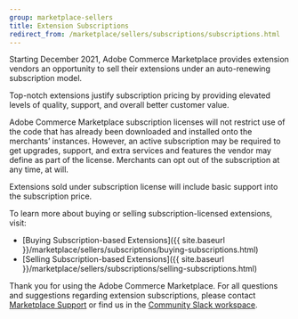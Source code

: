 ```yaml
---
group: marketplace-sellers
title: Extension Subscriptions
redirect_from: /marketplace/sellers/subscriptions/subscriptions.html
---
```


Starting December 2021, Adobe Commerce Marketplace provides extension vendors an opportunity to sell their extensions under an auto-renewing subscription model.

Top-notch extensions justify subscription pricing by providing elevated levels of quality, support, and overall better customer value.

Adobe Commerce Marketplace subscription licenses will not restrict use of the code that has already been downloaded and installed onto the merchants’ instances. However, an active subscription may be required to get upgrades, support, and extra services and features the vendor may define as part of the license. Merchants can opt out of the subscription at any time, at will.

Extensions sold under subscription license will include basic support into the subscription price.  

To learn more about buying or selling subscription-licensed extensions, visit:
- [Buying Subscription-based Extensions]({{ site.baseurl }}/marketplace/sellers/subscriptions/buying-subscriptions.html)
- [Selling Subscription-based Extensions]({{ site.baseurl }}/marketplace/sellers/subscriptions/selling-subscriptions.html)

Thank you for using the Adobe Commerce Marketplace. For all questions and suggestions regarding extension subscriptions, please contact [Marketplace Support](https://marketplacesupport.magento.com) or find us in the [Community Slack workspace](https://opensource.magento.com/slack).